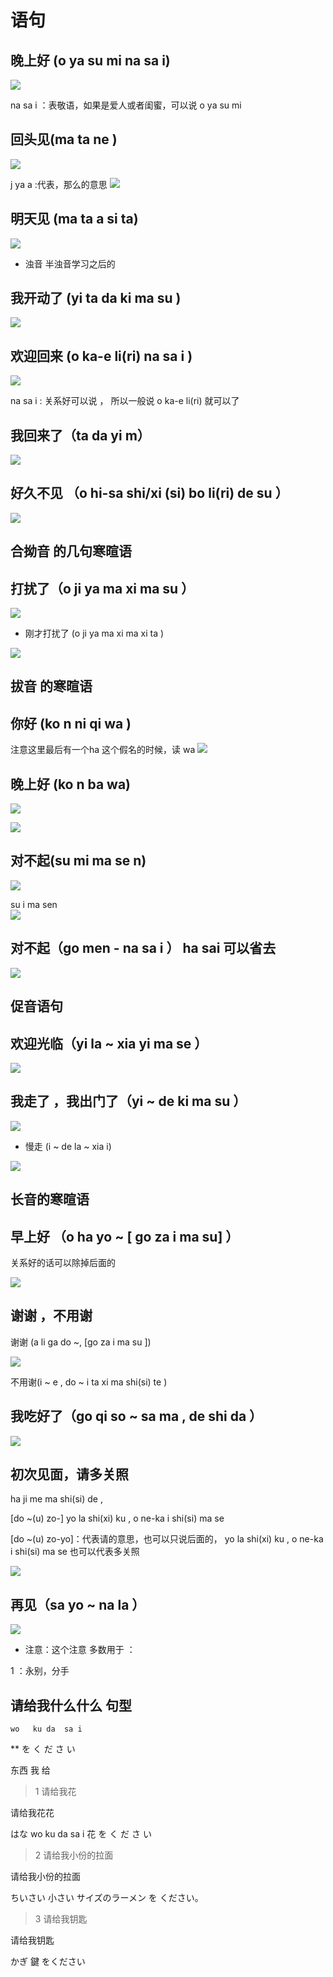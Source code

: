 # 语句


## 晚上好 (o ya su mi na sa i)

![](assets/030/04/03/06-1603379929929.png)

na sa i ：表敬语，如果是爱人或者闺蜜，可以说 o ya  su mi 

## 回头见(ma ta ne )

![](assets/030/04/03/06-1603380129216.png)


j ya a :代表，那么的意思
![](assets/030/04/03/06-1603380190753.png)

## 明天见 (ma ta  a  si ta)

![](assets/030/04/03/06-1603380261664.png)


* 浊音 半浊音学习之后的 


## 我开动了  (yi  ta  da  ki ma su )

![](assets/030/04/03/06-1603462587511.png)




## 欢迎回来 (o  ka-e li(ri)  na sa i ) 

![](assets/030/04/03/06-1603462939960.png)


na sa i : 关系好可以说 ， 所以一般说 o ka-e li(ri) 就可以了 

## 我回来了（ta da yi m） 

![](assets/030/04/03/06-1603462980951.png)



## 好久不见 （o  hi-sa shi/xi (si) bo li(ri)  de su ）

![](assets/030/04/03/06-1603463174061.png)




## 合拗音 的几句寒暄语 


## 打扰了（o ji ya ma xi ma su ）


![](assets/030/04/03/06-1603898807728.png)


* 刚才打扰了 (o ji ya ma  xi  ma  xi  ta )

![](assets/030/04/03/06-1603898998619.png)


## 拔音 的寒暄语


## 你好 (ko n ni qi wa )

注意这里最后有一个ha  这个假名的时候，读 wa
![](assets/030/04/03/06-1603900439312.png)


## 晚上好 (ko n ba wa)


![](assets/030/04/03/06-1603900613842.png)


![](assets/030/04/03/06-1603900658291.png)


## 对不起(su mi ma se n)

![](assets/030/04/03/06-1603900714004.png)


su i ma sen  
![](assets/030/04/03/06-1603900867712.png)


## 对不起（go men - na sa i ）  ha sai 可以省去


![](assets/030/04/03/06-1603900903484.png)

## 促音语句

## 欢迎光临（yi la ~ xia yi ma se ）

 ![](assets/030/04/03/06-1604074164763.png)



 ## 我走了 ，我出门了（yi ~ de ki ma su ）


 ![](assets/030/04/03/06-1604074225764.png)

 * 慢走  (i ~ de la ~ xia i)


![](assets/030/04/03/06-1604074316606.png)


## 长音的寒暄语

## 早上好 （o ha yo ~ [ go za i ma su] ）

关系好的话可以除掉后面的

![](assets/030/04/03/06-1604204330588.png)



## 谢谢 ，不用谢

谢谢 (a li ga do ~, [go za i ma su ])

![](assets/030/04/03/06-1604204492417.png)

不用谢(i ~ e , do ~ i ta xi ma shi(si) te )



## 我吃好了（go qi   so ~ sa ma ,  de shi  da ）

![](assets/030/04/03/06-1604204688968.png)


## 初次见面，请多关照

ha ji  me ma shi(si) de ,

[do ~(u) zo-] yo la shi(xi) ku  , o ne-ka i shi(si) ma se

[do ~(u) zo-yo]：代表请的意思，也可以只说后面的，   yo la shi(xi) ku  , o ne-ka i shi(si) ma se 也可以代表多关照



![](assets/030/04/03/06-1604204819841.png)

## 再见（sa yo ~ na la ）


![](assets/030/04/03/06-1604205168296.png)

* 注意：这个注意 多数用于 ：

1 ：永别，分手


## 请给我什么什么 句型 

    wo   ku da  sa i 
**  を  く  だ  さ  い   

东西  我 给 


> 1 请给我花 

请给我花花

 はな wo ku  da  sa i
 花  を く  だ   さ  い


> 2 请给我小份的拉面 


请给我小份的拉面 


 ちいさい
 小さい  サイズのラーメン  を  ください。

 > 3 请给我钥匙


 请给我钥匙

 かぎ
 鍵  をください



